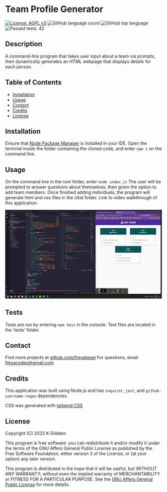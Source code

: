 # Team Profile Generator

[![License: AGPL v3](https://img.shields.io/badge/License-AGPL_v3-blue.svg)](https://www.gnu.org/licenses/agpl-3.0)
![GitHub language count](https://img.shields.io/github/languages/count/freyaliesel/Team-Profile-Generator)
![GitHub top language](https://img.shields.io/github/languages/top/freyaliesel/Team-Profile-Generator)
![Passed tests: 42](https://img.shields.io/badge/passed%20tests-42-green)

## Description

A command-line program that takes user input about a team via prompts, then dynamically generates an HTML webpage that displays details for each person.

## Table of Contents

- [Installation](#installation)
- [Usage](#usage)
- [Contact](#contact)
- [Credits](#credits)
- [License](#license)

## Installation

Ensure that [Node Package Manager](https://www.npmjs.com/) is installed in your IDE. Open the terminal inside the folder containing the cloned code, and enter `npm i` on the command line.

## Usage

On the command line in the root folder, enter `node index.js`
The user will be prompted to answer questions about themselves, then given the option to add team members. Once finished adding individuals, the program will generate html and css files in the /dist folder. Link to video walkthrough of this application:

[![Preview of application in use](./assets/Team%20Profile%20Generator%20Preview.png)](https://youtu.be/Zce-VeruIAQ)

## Tests

Tests are run by entering `npm test` in the console.
Test files are located in the 'tests' folder.

## Contact

Find more projects at [github.com/freyaliesel](https://github.com/freyaliesel)
For questions, email [freyacodes@gmail.com](mailto:freyacodes@gmail.com)

## Credits

This application was built using Node.js and has `inquirer`, `jest`, and `github-username-regex` dependencies.

CSS was generated with [tailwind CSS](https://tailwindcss.com/)

## License

Copyright (C) 2022 K Glidden

This program is free software: you can redistribute it and/or modify it under the terms of the GNU Affero General Public License as published by the Free Software Foundation, either version 3 of the License, or (at your option) any later version.

This program is distributed in the hope that it will be useful, but WITHOUT ANY WARRANTY; without even the implied warranty of MERCHANTABILITY or FITNESS FOR A PARTICULAR PURPOSE.  See the [GNU Affero General Public License](https://www.gnu.org/licenses/agpl-3.0) for more details.

